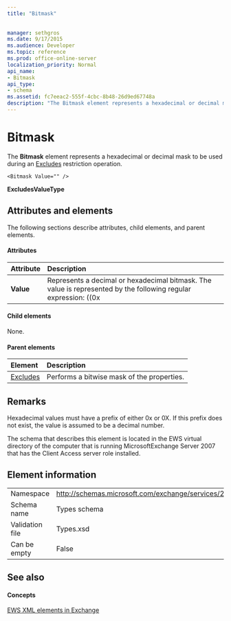 ```yaml
---
title: "Bitmask"
 
 
manager: sethgros
ms.date: 9/17/2015
ms.audience: Developer
ms.topic: reference
ms.prod: office-online-server
localization_priority: Normal
api_name:
- Bitmask
api_type:
- schema
ms.assetid: fc7eeac2-555f-4cbc-8b48-26d9ed67748a
description: "The Bitmask element represents a hexadecimal or decimal mask to be used during an Excludes restriction operation."
---
```


# Bitmask

The **Bitmask** element represents a hexadecimal or decimal mask to be used during an [Excludes](excludes.md) restriction operation. 
  
```
<Bitmask Value="" />
```

 **ExcludesValueType**
## Attributes and elements

The following sections describe attributes, child elements, and parent elements.
  
#### Attributes

|**Attribute**|**Description**|
|:-----|:-----|
|**Value** <br/> | Represents a decimal or hexadecimal bitmask. The value is represented by the following regular expression: ((0x|0X)[0-9A-Fa-f]\*)|([0-9]\*).  <br/>  The following are examples of hexadecimal values for this attribute:  <br/>  0x12AF  <br/>  0X334AE  <br/>  The following are examples of decimal values for this attribute:  <br/>  10  <br/>  255  <br/>  4562  <br/> |
   
#### Child elements

None.
  
#### Parent elements

|**Element**|**Description**|
|:-----|:-----|
|[Excludes](excludes.md) <br/> |Performs a bitwise mask of the properties.  <br/> |
   
## Remarks

Hexadecimal values must have a prefix of either 0x or 0X. If this prefix does not exist, the value is assumed to be a decimal number.
  
The schema that describes this element is located in the EWS virtual directory of the computer that is running MicrosoftExchange Server 2007 that has the Client Access server role installed.
  
## Element information

|||
|:-----|:-----|
|Namespace  <br/> |http://schemas.microsoft.com/exchange/services/2006/types  <br/> |
|Schema name  <br/> |Types schema  <br/> |
|Validation file  <br/> |Types.xsd  <br/> |
|Can be empty  <br/> |False  <br/> |
   
## See also

#### Concepts

[EWS XML elements in Exchange](ews-xml-elements-in-exchange.md)


